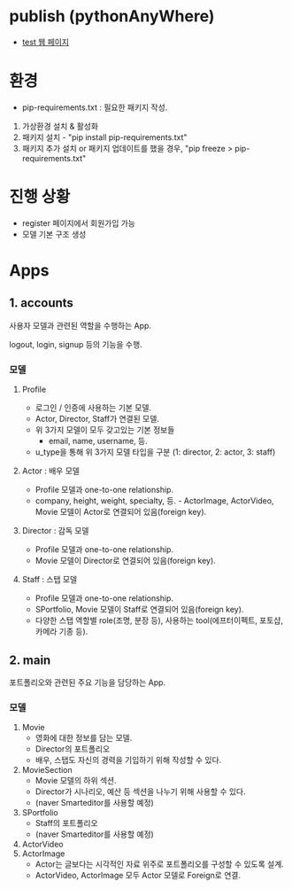 # publish (pythonAnyWhere)

- [test 웹 페이지](http://unoj95.pythonanywhere.com/)

# 환경

- pip-requirements.txt : 필요한 패키지 작성.

1. 가상환경 설치 & 활성화
2. 패키지 설치 - "pip install pip-requirements.txt"
3. 패키지 추가 설치 or 패키지 업데이트를 했을 경우,
   "pip freeze > pip-requirements.txt"

# 진행 상황

- register 페이지에서 회원가입 가능
- 모델 기본 구조 생성

# Apps

## 1. accounts

사용자 모델과 관련된 역할을 수행하는 App.

logout, login, signup 등의 기능을 수행.

### 모델

1. Profile

   - 로그인 / 인증에 사용하는 기본 모델.
   - Actor, Director, Staff가 연결된 모델.
   - 위 3가지 모델이 모두 갖고있는 기본 정보들
     - email, name, username, 등.
   - u_type을 통해 위 3가지 모델 타입을 구분 (1: director, 2: actor, 3: staff)

2. Actor
   : 배우 모델

   - Profile 모델과 one-to-one relationship.
   - company, height, weight, specialty, 등. - ActorImage, ActorVideo, Movie 모델이 Actor로 연결되어 있음(foreign key).

3. Director
   : 감독 모델

   - Profile 모델과 one-to-one relationship.
   - Movie 모델이 Director로 연결되어 있음(foreign key).

4. Staff
   : 스탭 모델
   - Profile 모델과 one-to-one relationship.
   - SPortfolio, Movie 모델이 Staff로 연결되어 있음(foreign key).
   - 다양한 스탭 역할별 role(조명, 분장 등), 사용하는 tool(에프터이펙트, 포토샵, 카메라 기종 등).

## 2. main

포트폴리오와 관련된 주요 기능을 담당하는 App.

### 모델

1. Movie
   - 영화에 대한 정보를 담는 모델.
   - Director의 포트폴리오
   - 배우, 스탭도 자신의 경력을 기입하기 위해 작성할 수 있다.
1. MovieSection
   - Movie 모델의 하위 섹션.
   - Director가 시나리오, 예산 등 섹션을 나누기 위해 사용할 수 있다.
   - (naver Smarteditor를 사용할 예정)
1. SPortfolio
   - Staff의 포트폴리오
   - (naver Smarteditor를 사용할 예정)
1. ActorVideo
1. ActorImage
   - Actor는 글보다는 시각적인 자료 위주로 포트폴리오를 구성할 수 있도록 설계.
   - ActorVideo, ActorImage 모두 Actor 모델로 Foreign로 연결.
